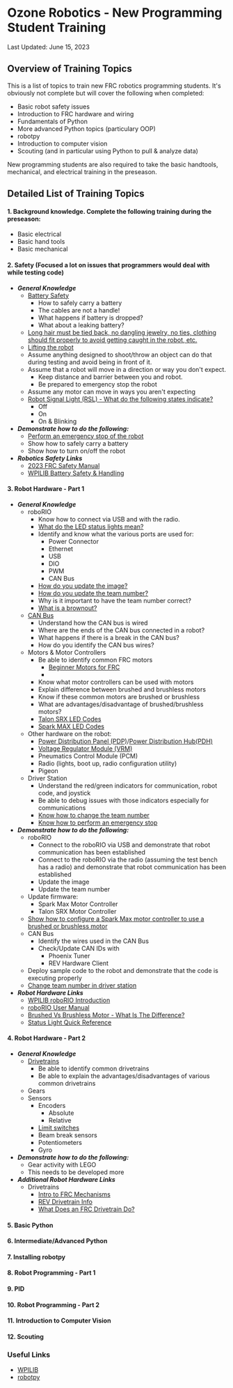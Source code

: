 <h1>Ozone Robotics - New Programming Student Training</h1>

Last Updated: June 15, 2023

<h2>Overview of Training Topics</h2>

This is a list of topics to train new FRC robotics programming students. It's obviously not complete but will cover the following when completed:

* Basic robot safety issues
* Introduction to FRC hardware and wiring
* Fundamentals of Python
* More advanced Python topics (particulary OOP)
* robotpy
* Introduction to computer vision
* Scouting (and in particular using Python to pull & analyze data)

New programming students are also required to take the basic handtools, mechanical, and electrical training in the preseason.

## Detailed List of Training Topics
#### 1. Background knowledge. Complete the following training during the preseason:
* Basic electrical
* Basic hand tools
* Basic mechanical
#### 2. Safety (Focused a lot on issues that programmers would deal with while testing code)
* ***General Knowledge***
   * [Battery Safety](https://docs.wpilib.org/en/stable/docs/hardware/hardware-basics/robot-battery.html#battery-safety-handling)
     * How to safely carry a battery
     * The cables are not a handle!
     * What happens if battery is dropped?
     * What about a leaking battery?
   * [Long hair must be tied back, no dangling jewelry, no ties, clothing should fit properly to avoid getting caught in the robot, etc.](https://www.firstinspires.org/sites/default/files/uploads/resource_library/frc/team-resources/safety/2023/2023-Safety-Manual.pdf#%5B%7B%22num%22%3A29%2C%22gen%22%3A0%7D%2C%7B%22name%22%3A%22XYZ%22%7D%2C70%2C487%2C0%5D)
   * [Lifting the robot](https://www.firstinspires.org/sites/default/files/uploads/resource_library/frc/team-resources/safety/2023/2023-Safety-Manual.pdf#%5B%7B%22num%22%3A24%2C%22gen%22%3A0%7D%2C%7B%22name%22%3A%22XYZ%22%7D%2C70%2C691%2C0%5D)
   * Assume anything designed to shoot/throw an object can do that during testing and avoid being in front of it.
   * Assume that a robot will move in a direction or way you don't expect.
     * Keep distance and barrier between you and robot.
     * Be prepared to emergency stop the robot
   * Assume any motor can move in ways you aren't expecting
   * [Robot Signal Light (RSL) - What do the following states indicate?](https://docs.wpilib.org/en/stable/docs/hardware/hardware-basics/status-lights-ref.html#robot-signal-light-rsl)
     * Off
     * On
     * On & Blinking 
* ***Demonstrate how to do the following:***
    * [Perform an emergency stop of the robot](https://docs.wpilib.org/en/stable/docs/software/driverstation/driver-station.html#driver-station-key-shortcuts)
    * Show how to safely carry a battery
    * Show how to turn on/off the robot
* ***Robotics Safety Links***
    * [2023 FRC Safety Manual](https://www.firstinspires.org/sites/default/files/uploads/resource_library/frc/team-resources/safety/2023/2023-Safety-Manual.pdf)
    * [WPILIB Battery Safety & Handling](https://docs.wpilib.org/en/stable/docs/hardware/hardware-basics/robot-battery.html#battery-safety-handling)

#### 3. Robot Hardware - Part 1
* ***General Knowledge***
  * roboRIO
    * Know how to connect via USB and with the radio.
    * [What do the LED status lights mean?](https://docs.wpilib.org/en/stable/docs/hardware/hardware-basics/status-lights-ref.html#roborio)
    * Identify and know what the various ports are used for:
      * Power Connector
      * Ethernet
      * USB
      * DIO
      * PWM
      * CAN Bus
    * [How do you update the image?](https://docs.wpilib.org/en/stable/docs/zero-to-robot/step-3/roborio2-imaging.html)
    * [How do you update the team number?](https://docs.wpilib.org/en/stable/docs/zero-to-robot/step-3/roborio2-imaging.html#setting-the-roborio-team-number)
    * Why is it important to have the team number correct?
    * [What is a brownout?](https://docs.wpilib.org/en/stable/docs/software/roborio-info/roborio-brownouts.html)
  * [CAN Bus](https://docs.wpilib.org/en/stable/docs/hardware/hardware-basics/can-wiring-basics.html)
    * Understand how the CAN bus is wired
    * Where are the ends of the CAN bus connected in a robot?
    * What happens if there is a break in the CAN bus?
    * How do you identify the CAN bus wires?
  * Motors & Motor Controllers
    * Be able to identify common FRC motors
      * [Beginner Motors for FRC](https://www.youtube.com/watch?v=vWKKIhUcTzw)
      * 
    * Know what motor controllers can be used with motors
    * Explain difference between brushed and brushless motors
    * Know if these common motors are brushed or brushless
    * What are advantages/disadvantage of brushed/brushless motors?
    * [Talon SRX LED Codes](https://docs.wpilib.org/en/stable/docs/hardware/hardware-basics/status-lights-ref.html#talon-srx-victor-spx-talon-fx-motor-controllers)
    * [Spark MAX LED Codes](https://docs.wpilib.org/en/stable/docs/hardware/hardware-basics/status-lights-ref.html#spark-max-motor-controller)
  * Other hardware on the robot:
    * [Power Distribution Panel (PDP)](https://store.ctr-electronics.com/power-distribution-panel/)/[Power Distribution Hub(PDH)](https://www.revrobotics.com/rev-11-1850/)
    * [Voltage Regulator Module (VRM)](https://www.andymark.com/products/voltage-regulator-module)
    * Pneumatics Control Module (PCM)
    * Radio (lights, boot up, radio configuration utility)
    * Pigeon
  * Driver Station
    * Understand the red/green indicators for communication, robot code, and joystick
    * Be able to debug issues with those indicators especially for communications
    * [Know how to change the team number](https://docs.wpilib.org/en/stable/docs/software/driverstation/driver-station.html#setting-up-the-driver-station)
    * [Know how to perform an emergency stop](https://docs.wpilib.org/en/stable/docs/software/driverstation/driver-station.html#driver-station-key-shortcuts)
* ***Demonstrate how to do the following:***
  * roboRIO
    * Connect to the roboRIO via USB and demonstrate that robot communication has been established
    * Connect to the roboRIO via the radio (assuming the test bench has a radio) and demonstrate that robot communication has been established
    * Update the image
    * Update the team number
  * Update firmware:
    * Spark Max Motor Controller
    * Talon SRX Motor Controller
  * [Show how to configure a Spark Max motor controller to use a brushed or brushless motor](https://docs.revrobotics.com/sparkmax/operating-modes/motor-type-brushed-brushless-mode)
  * CAN Bus
    * Identify the wires used in the CAN Bus
    * Check/Update CAN IDs with
      * Phoenix Tuner
      * REV Hardware Client
   * Deploy sample code to the robot and demonstrate that the code is executing properly
   * [Change team number in driver station](https://docs.wpilib.org/en/stable/docs/software/driverstation/driver-station.html#setting-up-the-driver-station)
* ***Robot Hardware Links***
  * [WPILIB roboRIO Introduction](https://docs.wpilib.org/en/stable/docs/software/roborio-info/roborio-introduction.html)
  * [roboRIO User Manual](https://www.ni.com/docs/en-US/bundle/roborio-20-umanual/page/umanual.html)
  * [Brushed Vs Brushless Motor - What Is The Difference?](https://www.youtube.com/watch?v=4LW-iUehJh8)
  * [Status Light Quick Reference](https://docs.wpilib.org/en/stable/docs/hardware/hardware-basics/status-lights-ref.html)
#### 4. Robot Hardware - Part 2
  * ***General Knowledge***
    * [Drivetrains](
https://youtu.be/JTZ31lpMkfA)
      * Be able to identify common drivetrains
      * Be able to explain the advantages/disadvantages of various common drivetrains
    * Gears
    * Sensors
      * Encoders
        * Absolute
        * Relative
      * [Limit switches](https://docs.wpilib.org/en/2020/docs/software/old-commandbased/commands/limit-switches-control-behavior.html)
      * Beam break sensors
      * Potentiometers
      * Gyro
  * ***Demonstrate how to do the following:***
    * Gear activity with LEGO
    * This needs to be developed more
  * ***Additional Robot Hardware Links***
    * Drivetrains
      * [Intro to FRC Mechanisms](https://www.youtube.com/watch?v=JTZ31lpMkfA)
      * [REV Drivetrain Info](https://docs.revrobotics.com/frc-kickoff-concepts/charged-up-2023/drivetrains)
      * [What Does an FRC Drivetrain Do?](https://www.firstinspires.org/sites/default/files/uploads/resource_library/frc/team-resources/behind-the-lines/2017/btl-s03e04-drivetrains.pptx)
 
#### 5. Basic Python 
#### 6. Intermediate/Advanced Python
#### 7. Installing robotpy
#### 8. Robot Programming - Part 1
#### 9. PID
#### 10. Robot Programming - Part 2
#### 11. Introduction to Computer Vision
#### 12. Scouting
 
 ### Useful Links
* [WPILIB](https://docs.wpilib.org/en/stable/)
* [robotpy](https://robotpy.readthedocs.io/en/stable/#)

